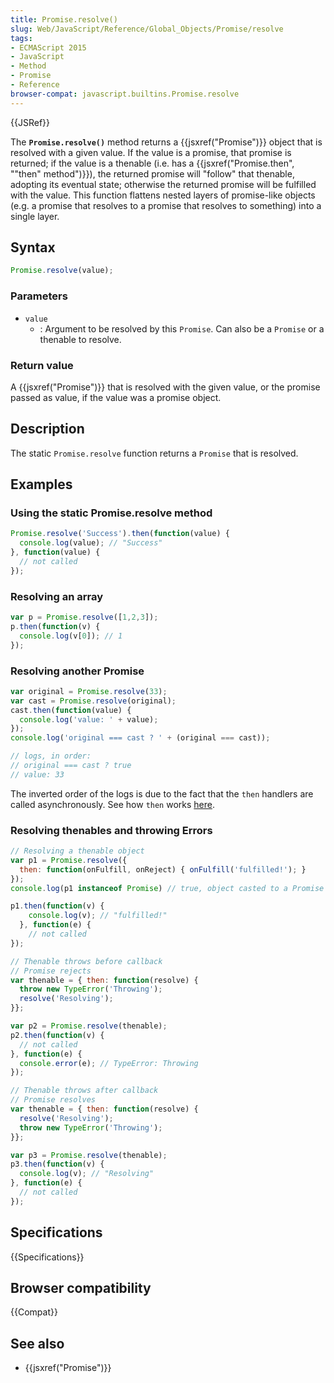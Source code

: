 ```yaml
---
title: Promise.resolve()
slug: Web/JavaScript/Reference/Global_Objects/Promise/resolve
tags:
- ECMAScript 2015
- JavaScript
- Method
- Promise
- Reference
browser-compat: javascript.builtins.Promise.resolve
---
```

{{JSRef}}

The **`Promise.resolve()`** method returns a {{jsxref("Promise")}} object
that is resolved with a given value. If the value is a promise, that promise is
returned; if the value is a thenable (i.e. has a
{{jsxref("Promise.then", "\"then\" method")}}), the returned
promise will "follow" that thenable, adopting its eventual state; otherwise the
returned promise will be fulfilled with the value. This function flattens nested
layers of promise-like objects (e.g. a promise that resolves to a promise that
resolves to something) into a single layer.

## Syntax

```js
Promise.resolve(value);
```

### Parameters

- `value`
  - : Argument to be resolved by this `Promise`. Can also be a `Promise` or a
    thenable to resolve.

### Return value

A {{jsxref("Promise")}} that is resolved with the given value, or the
promise passed as value, if the value was a promise object.

## Description

The static `Promise.resolve` function returns a `Promise` that is resolved.

## Examples

### Using the static Promise.resolve method

```js
Promise.resolve('Success').then(function(value) {
  console.log(value); // "Success"
}, function(value) {
  // not called
});
```

### Resolving an array

```js
var p = Promise.resolve([1,2,3]);
p.then(function(v) {
  console.log(v[0]); // 1
});
```

### Resolving another Promise

```js
var original = Promise.resolve(33);
var cast = Promise.resolve(original);
cast.then(function(value) {
  console.log('value: ' + value);
});
console.log('original === cast ? ' + (original === cast));

// logs, in order:
// original === cast ? true
// value: 33
```

The inverted order of the logs is due to the fact that the `then` handlers are
called asynchronously. See how `then` works
[here](/en-US/docs/Web/JavaScript/Reference/Global_Objects/Promise/then#Return_value).

### Resolving thenables and throwing Errors

```js
// Resolving a thenable object
var p1 = Promise.resolve({
  then: function(onFulfill, onReject) { onFulfill('fulfilled!'); }
});
console.log(p1 instanceof Promise) // true, object casted to a Promise

p1.then(function(v) {
    console.log(v); // "fulfilled!"
  }, function(e) {
    // not called
});

// Thenable throws before callback
// Promise rejects
var thenable = { then: function(resolve) {
  throw new TypeError('Throwing');
  resolve('Resolving');
}};

var p2 = Promise.resolve(thenable);
p2.then(function(v) {
  // not called
}, function(e) {
  console.error(e); // TypeError: Throwing
});

// Thenable throws after callback
// Promise resolves
var thenable = { then: function(resolve) {
  resolve('Resolving');
  throw new TypeError('Throwing');
}};

var p3 = Promise.resolve(thenable);
p3.then(function(v) {
  console.log(v); // "Resolving"
}, function(e) {
  // not called
});
```

## Specifications

{{Specifications}}

## Browser compatibility

{{Compat}}

## See also

- {{jsxref("Promise")}}

